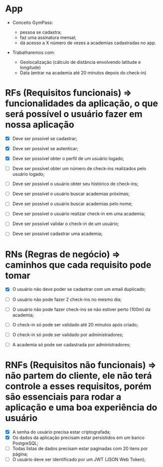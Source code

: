 # App

- Conceito GymPass:
  - pessoa se cadastra;
  - faz uma assinatura mensal;
  - dá acesso a X número de vezes a academias cadastradas no app.


- Trabalharemos com:
  - Geolocalização (cálculo de distância envolvendo latitude e longitude)
  - Data (entrar na academia até 20 minutos depois do check-in)


# RFs (Requisitos funcionais) => funcionalidades da aplicação, o que será possível o usuário fazer em nossa aplicação

- [x] Deve ser possível se cadastrar;
- [x] Deve ser possível se autenticar;
- [x] Deve ser possível obter o perfil de um usuário logado;
- [ ] Deve ser possível obter um número de check-ins realizados pelo usuário logado;
- [ ] Deve ser possível o usuário obter seu histórico de check-ins;
- [ ] Deve ser possível o usuário buscar academias próximas;
- [ ] Deve ser possível o usuário buscar academias pelo nome;
- [ ] Deve ser possível o usuário realizar check-in em uma academia;
- [ ] Deve ser possível validar o check-in de um usuário;
- [ ] Deve ser possível cadastrar uma academia;


# RNs (Regras de negócio) => caminhos que cada requisito pode tomar

- [x] O usuário não deve poder se cadastrar com um email duplicado;
- [ ] O usuário não pode fazer 2 check-ins no mesmo dia;
- [ ] O usuário não pode fazer check-ins se não estiver perto (100m) da academia;
- [ ] O check-in só pode ser validado até 20 minutos após criado;
- [ ] O check-in só pode ser validado por administradores;
- [ ] A academia só pode ser cadastrada por administradores;


# RNFs (Requisitos não funcionais) => não partem do cliente, ele não terá controle a esses requisitos, porém são essenciais para rodar a aplicação e uma boa experiência do usuário

- [x] A senha do usuário precisa estar criptografada;
- [x] Os dados da aplicação precisam estar persistidos em um banco PostgreSQL;
- [ ] Todas listas de dados precisam estar paginadas com 20 itens por página;
- [ ] O usuário deve ser identificado por um JWT (JSON Web Token);
